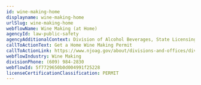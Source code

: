 ```yaml
---
id: wine-making-home
displayname: wine-making-home
urlSlug: wine-making-home
webflowName: Wine Making (at Home)
agencyId: law-public-safety
agencyAdditionalContext: Division of Alcohol Beverages, State Licensing Unit
callToActionText: Get a Home Wine Making Permit
callToActionLink: https://www.njoag.gov/about/divisions-and-offices/division-of-alcoholic-beverage-control-home/posse-online-licensing-system/
webflowIndustry: Wine Making
divisionPhone: (609) 984-2830
webflowId: 5f7729650b0d004991f25228
licenseCertificationClassification: PERMIT
---
```

